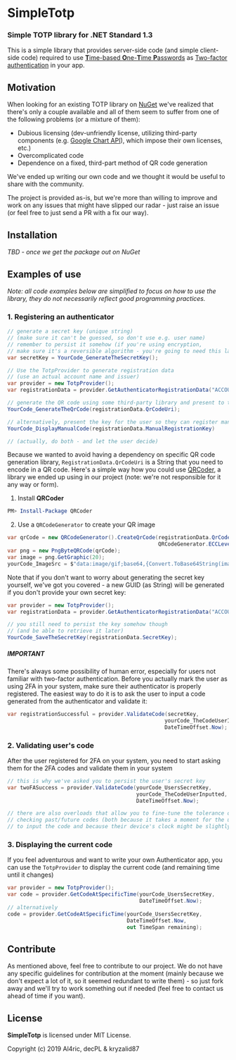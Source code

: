 # SimpleTotp
### Simple TOTP library for .NET Standard 1.3

This is a simple library that provides server-side code (and simple client-side code) required to use [**T**ime-based **O**ne-**T**ime **P**asswords](https://en.wikipedia.org/wiki/Time-based_One-time_Password_algorithm) as [Two-factor authentication](https://en.wikipedia.org/wiki/Multi-factor_authentication) in your app.

## Motivation
When looking for an existing TOTP library on [NuGet](https://www.nuget.org/) we've realized that there's only a couple available and all of them seem to suffer from one of the following problems (or a mixture of them):

* Dubious licensing (dev-unfriendly license, utilizing third-party components (e.g. [Google Chart API](https://en.wikipedia.org/wiki/Google_Chart_API)), which impose their own licenses, etc.)
* Overcomplicated code
* Dependence on a fixed, third-part method of QR code generation

We've ended up writing our own code and we thought it would be useful to share with the community.

The project is provided as-is, but we're more than willing to improve and work on any issues that might have slipped our radar - just raise an issue (or feel free to just send a PR with a fix our way).

## Installation

*TBD - once we get the package out on NuGet*

## Examples of use

*Note: all code examples below are simplified to focus on how to use the library, they do not necessarily reflect good programming practices.*

### 1. Registering an authenticator

```csharp
// generate a secret key (unique string)
// (make sure it can't be guessed, so don't use e.g. user name)
// remember to persist it somehow (if you're using encryption,
// make sure it's a reversible algorithm - you're going to need this later)
var secretKey = YourCode_GenerateTheSecretKey();

// Use the TotpProvider to generate registration data
// (use an actual account name and issuer)
var provider = new TotpProvider();
var registrationData = provider.GetAuthenticatorRegistrationData("ACCOUNT_NAME", "ISSUER", secretKey);

// generate the QR code using some third-party library and present to the user
YourCode_GenerateTheQrCode(registrationData.QrCodeUri);

// alternatively, present the key for the user so they can register manually
YourCode_DisplayManualCode(registrationData.ManualRegistrationKey)

// (actually, do both - and let the user decide)
```

Because we wanted to avoid having a dependency on specific QR code generation library, `RegistrationData.QrCodeUri` is a String that you need to encode in a QR code. Here's a simple way how you could use [QRCoder](https://www.nuget.org/packages/QRCoder/), a library we ended up using in our project (note: we're not responsible for it any way or form).

1. Install **QRCoder**
```powershell
PM> Install-Package QRCoder
```
2. Use a `QRCodeGenerator` to create your QR image
```csharp
var qrCode = new QRCodeGenerator().CreateQrCode(registrationData.QrCodeUri,
                                                QRCodeGenerator.ECCLevel.L);
var png = new PngByteQRCode(qrCode);
var image = png.GetGraphic(20);
yourCode_ImageSrc = $"data:image/gif;base64,{Convert.ToBase64String(image)}";
```

Note that if you don't want to worry about generating the secret key yourself, we've got you covered - a new GUID (as String) will be generated if you don't provide your own secret key:

```csharp
var provider = new TotpProvider();
var registrationData = provider.GetAuthenticatorRegistrationData("ACCOUNT_NAME", "ISSUER");

// you still need to persist the key somehow though
// (and be able to retrieve it later)
YourCode_SaveTheSecretKey(registrationData.SecretKey);
```

##### IMPORTANT
There's always some possibility of human error, especially for users not familiar with two-factor authentication. Before you actually mark the user as using 2FA in your system, make sure their authenticator is properly registered. The easiest way to do it is to ask the user to input a code generated from the authenticator and validate it:

```csharp
var registrationSuccessful = provider.ValidateCode(secretKey,
                                                  yourCode_TheCodeUserInputted,
                                                  DateTimeOffset.Now);
```

### 2. Validating user's code
After the user registered for 2FA on your system, you need to start asking them for the 2FA codes and validate them in your system

```csharp
// this is why we've asked you to persist the user's secret key
var twoFASuccess = provider.ValidateCode(yourCode_UsersSecretKey,
                                         yourCode_TheCodeUserInputted,
                                         DateTimeOffset.Now);

// there are also overloads that allow you to fine-tune the tolerance of
// checking past/future codes (both because it takes a moment for the user
// to input the code and because their device's clock might be slightly off)
```

### 3. Displaying the current code
If you feel adventurous and want to write your own Authenticator app, you can use the `TotpProvider` to display the current code (and remaining time until it changes)

```csharp
var provider = new TotpProvider();
var code = provider.GetCodeAtSpecificTime(yourCode_UsersSecretKey,
                                          DateTimeOffset.Now);
// alternatively
code = provider.GetCodeAtSpecificTime(yourCode_UsersSecretKey,
                                      DateTimeOffset.Now,
                                      out TimeSpan remaining);
```

## Contribute

As mentioned above, feel free to contribute to our project. We do not have any specific guidelines for contribution at the moment (mainly because we don't expect a lot of it, so it seemed redundant to write them) - so just fork away and we'll try to work something out if needed (feel free to contact us ahead of time if you want).

## License

**SimpleTotp** is licensed under MIT License.

Copyright (c) 2019 Al4ric, decPL & kryzalid87